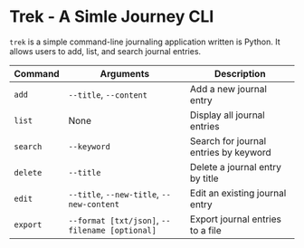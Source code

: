 # Trek - A Simle Journey CLI

`trek` is a simple command-line journaling application written is Python. It allows users to add, list, and search journal entries.

| Command | Arguments   | Description |
| ------- | ----------- | ----------- |
| `add`     | `--title`, `--content`| Add a new journal entry    |
| `list`    | None | Display all journal entries |
| `search`  | `--keyword` | Search for journal entries by keyword |
| `delete` | `--title` | Delete a journal entry by title |
| `edit` | `--title`, `--new-title`, `--new-content` | Edit an existing journal entry |
| `export` | `--format [txt/json]`, `--filename [optional]` | Export journal entries to a file